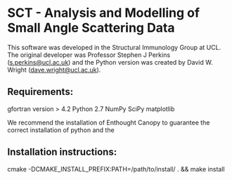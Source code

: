 SCT - Analysis and Modelling of Small Angle Scattering Data
===========================================================

This software was developed in the Structural Immunology Group at UCL. The original developer was Professor 
Stephen J Perkins (s.perkins@ucl.ac.uk) and the Python version was created by David W. Wright (dave.wright@ucl.ac.uk).

Requirements:
-------------
gfortran version > 4.2
Python 2.7
NumPy
SciPy
matplotlib

We recommend the installation of Enthought Canopy to guarantee the correct installation of python and the 

Installation instructions:
--------------------------

cmake -DCMAKE_INSTALL_PREFIX:PATH=/path/to/install/ . && make install
